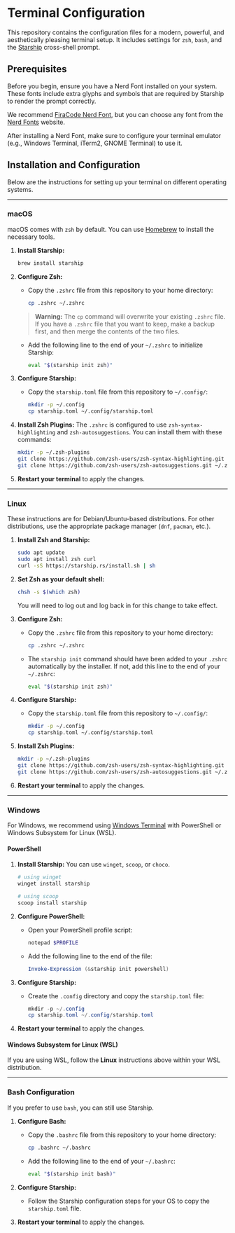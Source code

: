 # Terminal Configuration

This repository contains the configuration files for a modern, powerful, and aesthetically pleasing terminal setup. It includes settings for `zsh`, `bash`, and the [Starship](https://starship.rs/) cross-shell prompt.

## Prerequisites

Before you begin, ensure you have a Nerd Font installed on your system. These fonts include extra glyphs and symbols that are required by Starship to render the prompt correctly.

We recommend [FiraCode Nerd Font](https://www.nerdfonts.com/font-downloads), but you can choose any font from the [Nerd Fonts](https://www.nerdfonts.com/font-downloads) website.

After installing a Nerd Font, make sure to configure your terminal emulator (e.g., Windows Terminal, iTerm2, GNOME Terminal) to use it.

## Installation and Configuration

Below are the instructions for setting up your terminal on different operating systems.

---

### macOS

macOS comes with `zsh` by default. You can use [Homebrew](https://brew.sh/) to install the necessary tools.

1.  **Install Starship:**

    ```sh
    brew install starship
    ```

2.  **Configure Zsh:**

    - Copy the `.zshrc` file from this repository to your home directory:
      ```sh
      cp .zshrc ~/.zshrc
      ```
    > **Warning:** The `cp` command will overwrite your existing `.zshrc` file. If you have a `.zshrc` file that you want to keep, make a backup first, and then merge the contents of the two files.
    - Add the following line to the end of your `~/.zshrc` to initialize Starship:
      ```sh
      eval "$(starship init zsh)"
      ```

3.  **Configure Starship:**

    - Copy the `starship.toml` file from this repository to `~/.config/`:
      ```sh
      mkdir -p ~/.config
      cp starship.toml ~/.config/starship.toml
      ```

4.  **Install Zsh Plugins:**
    The `.zshrc` is configured to use `zsh-syntax-highlighting` and `zsh-autosuggestions`. You can install them with these commands:

    ```sh
    mkdir -p ~/.zsh-plugins
    git clone https://github.com/zsh-users/zsh-syntax-highlighting.git ~/.zsh-plugins/zsh-syntax-highlighting
    git clone https://github.com/zsh-users/zsh-autosuggestions.git ~/.zsh-plugins/zsh-autosuggestions
    ```

5.  **Restart your terminal** to apply the changes.

---

### Linux

These instructions are for Debian/Ubuntu-based distributions. For other distributions, use the appropriate package manager (`dnf`, `pacman`, etc.).

1.  **Install Zsh and Starship:**

    ```sh
    sudo apt update
    sudo apt install zsh curl
    curl -sS https://starship.rs/install.sh | sh
    ```

2.  **Set Zsh as your default shell:**

    ```sh
    chsh -s $(which zsh)
    ```

    You will need to log out and log back in for this change to take effect.

3.  **Configure Zsh:**

    - Copy the `.zshrc` file from this repository to your home directory:
      ```sh
      cp .zshrc ~/.zshrc
      ```
    - The `starship init` command should have been added to your `.zshrc` automatically by the installer. If not, add this line to the end of your `~/.zshrc`:
      ```sh
      eval "$(starship init zsh)"
      ```

4.  **Configure Starship:**

    - Copy the `starship.toml` file from this repository to `~/.config/`:
      ```sh
      mkdir -p ~/.config
      cp starship.toml ~/.config/starship.toml
      ```

5.  **Install Zsh Plugins:**

    ```sh
    mkdir -p ~/.zsh-plugins
    git clone https://github.com/zsh-users/zsh-syntax-highlighting.git ~/.zsh-plugins/zsh-syntax-highlighting
    git clone https://github.com/zsh-users/zsh-autosuggestions.git ~/.zsh-plugins/zsh-autosuggestions
    ```

6.  **Restart your terminal** to apply the changes.

---

### Windows

For Windows, we recommend using [Windows Terminal](https://aka.ms/terminal) with PowerShell or Windows Subsystem for Linux (WSL).

#### PowerShell

1.  **Install Starship:**
    You can use `winget`, `scoop`, or `choco`.

    ```powershell
    # using winget
    winget install starship

    # using scoop
    scoop install starship
    ```

2.  **Configure PowerShell:**

    - Open your PowerShell profile script:
      ```powershell
      notepad $PROFILE
      ```
    - Add the following line to the end of the file:
      ```powershell
      Invoke-Expression (&starship init powershell)
      ```

3.  **Configure Starship:**

    - Create the `.config` directory and copy the `starship.toml` file:
      ```powershell
      mkdir -p ~/.config
      cp starship.toml ~/.config/starship.toml
      ```

4.  **Restart your terminal** to apply the changes.

#### Windows Subsystem for Linux (WSL)

If you are using WSL, follow the **Linux** instructions above within your WSL distribution.

---

### Bash Configuration

If you prefer to use `bash`, you can still use Starship.

1.  **Configure Bash:**

    - Copy the `.bashrc` file from this repository to your home directory:
      ```sh
      cp .bashrc ~/.bashrc
      ```
    - Add the following line to the end of your `~/.bashrc`:
      ```sh
      eval "$(starship init bash)"
      ```

2.  **Configure Starship:**

    - Follow the Starship configuration steps for your OS to copy the `starship.toml` file.

3.  **Restart your terminal** to apply the changes.

